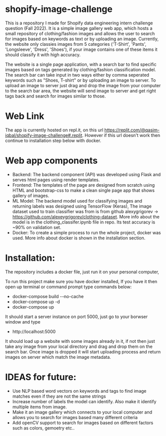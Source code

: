 # shopify-image-challenge
This is a repository I made for Shopify data engineering intern challenge question (Fall 2022). It is a simple image gallery web app, which hosts a small repository of clothing/fashion images and allows the user to search for images based on keywords as text or by uploading an image. Currently, the website only classies images from 5 categories ('T-Shirt', 'Pants', 'Longsleeve', 'Dress', 'Shoes'), if your image contains one of these items it should classify it with high accuracy.


The website is a single page application, with a search bar to find specific images based on tags generated by clothing/fashion classification model. The search bar can take input in two ways either by comma seperated keywords such as "Shoes, T-shirt" or by uploading an image to server. To upload an image to server just drag and drop the image from your computer to the search bar area, the website will send image to server and get right tags back and search for images similar to those. 

# Web Link

 The app is currently hosted on repl.it, on this url https://replit.com/@qasim-iqbal/shopify-image-challenge#.replit. However if this url doesn't work then continue to installation step below with docker.

# Web app components
  - Backend: The backend component (API) was developed using Flask and serves html pages using render templates.
  - Frontend: The templates of the page are designed from scratch using HTML and bootstrap-css to make a clean single page app that shows gallery of images. 
  - ML Model: The backend model used for classifying images and returning labels was designed using TensorFlow (Keras), The image dataset used to train classifier was from is from github alexygrigorev -> https://github.com/alexeygrigorev/clothing-dataset. More info about the model is in the clothing_classifer.ipynb file in repo. Its test accuracy is ~90% on validation set.
  - Docker: To create a simple process to run the whole project, docker was used. More info about docker is shown in the installation section.

# Installation:
  The repository includes a docker file, just run it on your personal computer,

  To run this project make sure you have docker installed, If you have it then open up terminal or command prompt type commands below:
  - docker-compose build --no-cache
  - docker-compose up -d
  - docker-compose up
  
 It should start a server instance on port 5000, just go to your borwser window and type
  - http://localhost:5000
  
 It should load up a website with some images already in it, if not then just take any image from your local directory and drag and drop them on the search bar. Once image is dropped it will start uploading process and return images on server which match the image metadata.


# IDEAS for future:
  - Use NLP based word vectors on keywords and tags to find image matches even if they are not the same strings
  - Increase number of labels the model can identify. Also make it identify multiple items from image.
  - Make it an image gallery which connects to your local computer and allows you to search for images based many different criteria
  - Add openCV support to search for images based on different factors such as colors, gemoetry etc..
